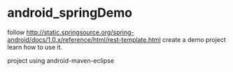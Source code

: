 android_springDemo
==================
follow http://static.springsource.org/spring-android/docs/1.0.x/reference/html/rest-template.html
create a demo project learn how to use it.

project using android-maven-eclipse
